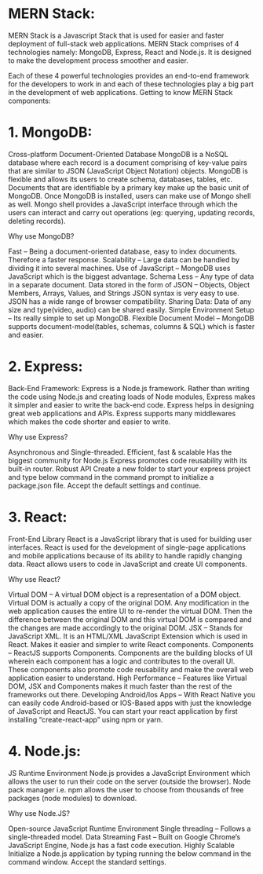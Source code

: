 # MERN Stack:
MERN Stack is a Javascript Stack that is used for easier and faster deployment of full-stack web applications. MERN Stack comprises of 4 technologies namely: MongoDB, Express, React and Node.js. It is designed to make the development process smoother and easier.

Each of these 4 powerful technologies provides an end-to-end framework for the developers to work in and each of these technologies play a big part in the development of web applications.
Getting to know MERN Stack components:  

# 1. MongoDB:
Cross-platform Document-Oriented Database 
MongoDB is a NoSQL database where each record is a document comprising of key-value pairs that are similar to JSON (JavaScript Object Notation) objects. MongoDB is flexible and allows its users to create schema, databases, tables, etc. Documents that are identifiable by a primary key make up the basic unit of MongoDB. Once MongoDB is installed, users can make use of Mongo shell as well. Mongo shell provides a JavaScript interface through which the users can interact and carry out operations (eg: querying, updating records, deleting records).

Why use MongoDB? 

Fast – Being a document-oriented database, easy to index documents. Therefore a faster response.
Scalability – Large data can be handled by dividing it into several machines.
Use of JavaScript – MongoDB uses JavaScript which is the biggest advantage.
Schema Less – Any type of data in a separate document.
Data stored in the form of JSON –
Objects, Object Members, Arrays, Values, and Strings
JSON syntax is very easy to use.
JSON has a wide range of browser compatibility.
Sharing Data: Data of any size and type(video, audio) can be shared easily.
Simple Environment Setup – Its really simple to set up MongoDB.
Flexible Document Model – MongoDB supports document-model(tables, schemas, columns & SQL) which is faster and easier.
# 2. Express:
Back-End Framework: 
Express is a Node.js framework. Rather than writing the code using Node.js and creating loads of Node modules, Express makes it simpler and easier to write the back-end code. Express helps in designing great web applications and APIs. Express supports many middlewares which makes the code shorter and easier to write.

Why use Express? 

Asynchronous and Single-threaded.
Efficient, fast & scalable
Has the biggest community for Node.js
Express promotes code reusability with its built-in router.
Robust API
Create a new folder to start your express project and type below command in the command prompt to initialize a package.json file. Accept the default settings and continue.
# 3. React:
Front-End Library 
React is a JavaScript library that is used for building user interfaces. React is used for the development of single-page applications and mobile applications because of its ability to handle rapidly changing data. React allows users to code in JavaScript and create UI components. 

Why use React? 

Virtual DOM – A virtual DOM object is a representation of a DOM object. Virtual DOM is actually a copy of the original DOM. Any modification in the web application causes the entire UI to re-render the virtual DOM. Then the difference between the original DOM and this virtual DOM is compared and the changes are made accordingly to the original DOM.
JSX – Stands for JavaScript XML. It is an HTML/XML JavaScript Extension which is used in React. Makes it easier and simpler to write React components.
Components – ReactJS supports Components. Components are the building blocks of UI wherein each component has a logic and contributes to the overall UI. These components also promote code reusability and make the overall web application easier to understand.
High Performance – Features like Virtual DOM, JSX and Components makes it much faster than the rest of the frameworks out there.
Developing Android/Ios Apps – With React Native you can easily code Android-based or IOS-Based apps with just the knowledge of JavaScript and ReactJS.
You can start your react application by first installing “create-react-app” using npm or yarn.
# 4. Node.js:
JS Runtime Environment 
Node.js provides a JavaScript Environment which allows the user to run their code on the server (outside the browser). Node pack manager i.e. npm allows the user to choose from thousands of free packages (node modules) to download. 

Why use Node.JS? 

Open-source JavaScript Runtime Environment
Single threading – Follows a single-threaded model.
Data Streaming
Fast – Built on Google Chrome’s JavaScript Engine, Node.js has a fast code execution.
Highly Scalable
Initialize a Node.js application by typing running the below command in the command window. Accept the standard settings.

